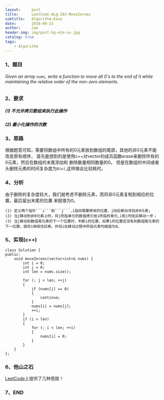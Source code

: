 ```yaml
---
layout:     post
title:      LeetCode-ALg-283-MoveZeroes
subtitle:   Algorithm-Easy
date:       2018-09-23
author:     Jae
header-img: img/post-bg-e2e-ux.jpg
catalog: true
tags:
    - Algorithm
---
```

### 1、题目

###### Given an array ```nums```, write a function to move all 0's to the end of it while maintaining the relative order of the non-zero elements.

### 2、要求
##### (1) 不允许拷贝数组来执行此操作
##### (2) 最小化操作的次数

### 3、思路

根据题意可知，需要将数组中所有的0元素放到数组的尾部，其他的非0元素不能改变原有顺序，
首先能想到的是使用c++对vector的成员函数erase来删除所有的0元素，然后在数组的末尾添加和
删除数量相同数量的0。
但是在数组的中间或者头删除元素的时间复杂度为```O(n)```,这样做会比较耗时。
### 4、分析

由于删除的复杂度较大，我们就考虑不删除元素，而将非0元素复制到相应的位置，最后留出末尾的位置
来赋值为0。

    (1) 定义两个指针```i```和```j```,i指向需要修改的位置，j向后移动寻找非0元素;
    (2) 当j移动到非0元素上时，将j所指单元的数值拷贝给i所指的单元,i和j均往后移动一步；
    (3) 当j移动到数组尾元素的下一个位置时，判断i的位置，如果i的位置还没有到数组尾元素的
    下一位置，就将i继续往后移，并将i在移动过程中所指元素均赋值为0。

### 5、实现(c++)

    class Solution {
    public:
        void moveZeroes(vector<int>& nums) {
            int i = 0;
            int j = 0;
            int len = nums.size();

            for (; j < len; ++j)
            {
                if (nums[j] == 0)
                {
                    continue;
                }
                nums[i] = nums[j];
                ++i;
            }
            if (i < len)
            {
                for (; i < len; ++i)
                {
                    nums[i] = 0;
                }
            }
        }
    };


### 6、他山之石

[LeetCode](https://leetcode.com/problems/move-zeroes/solution/)上提供了几种思路！

### 7、END
